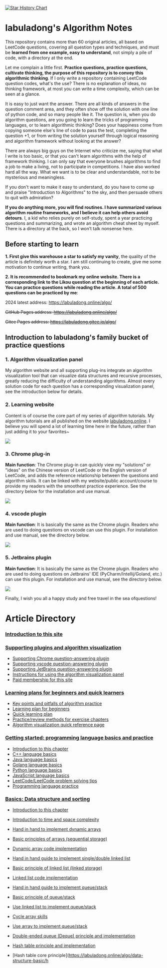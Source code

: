 [![Star History Chart](https://api.star-history.com/svg?repos=labuladong/fucking-algorithm&type=Date)](https://star-history.com/#labuladong/fucking-algorithm&Date)

# labuladong's Algorithm Notes

This repository contains more than 60 original articles, all based on LeetCode questions, covering all question types and techniques, and must be **learned from one example, easy to understand**, not simply a pile of code, with a directory at the end.

Let me complain a little first. **Practice questions, practice questions, cultivate thinking, the purpose of this repository is to convey this algorithmic thinking**. If I only write a repository containing LeetCode question codes, what's the use? There is no explanation of ideas, no thinking framework, at most you can write a time complexity, which can be seen at a glance.

It is easy to just want the answer. There are all kinds of answers in the question comment area, and they often show off the solution with one line of python code, and so many people like it. The question is, when you do algorithm questions, are you going to learn the tricks of programming languages, or to learn algorithmic thinking? Does your happiness come from copying someone else's line of code to pass the test, completing the question +1, or from writing the solution yourself through logical reasoning and algorithm framework without looking at the answer?

There are always big guys on the Internet who criticize me, saying that what I write is too basic, or that you can't learn algorithms with the help of framework thinking. I can only say that everyone brushes algorithms to find a job to make a living, not to participate in competitions. I have also worked hard all the way. What we want is to be clear and understandable, not to be mysterious and meaningless.

If you don't want to make it easy to understand, do you have to come up and praise "Introduction to Algorithms" to the sky, and then persuade others to quit with admiration?

**If you do anything more, you will find routines. I have summarized various algorithm routine frameworks, and I believe it can help others avoid detours**. I, a kid who relies purely on self-study, spent a year practicing questions and summarizing, and wrote an algorithm cheat sheet by myself. There is a directory at the back, so I won’t talk nonsense here.

## Before starting to learn

**1. First give this warehouse a star to satisfy my vanity**, the quality of the article is definitely worth a star. I am still continuing to create, give me some motivation to continue writing, thank you.

**2. It is recommended to bookmark my online website. There is a corresponding link to the Likou question at the beginning of each article. You can practice questions while reading the article. A total of 500 questions can be practiced by me**:

2024 latest address: https://labuladong.online/algo/

~~GitHub Pages address: https://labuladong.online/algo/~~

~~Gitee Pages address: https://labuladong.gitee.io/algo/~~

## Introduction to labuladong's family bucket of practice questions

### 1. Algorithm visualization panel

My algorithm website and all supporting plug-ins integrate an algorithm visualization tool that can visualize data structures and recursive processes, greatly reducing the difficulty of understanding algorithms. Almost every solution code for each question has a corresponding visualization panel, see the introduction below for details.

### 2. Learning website

Content is of course the core part of my series of algorithm tutorials. My algorithm tutorials are all published on the website [labuladong.online](https://labuladong.online/algo/). I believe you will spend a lot of learning time here in the future, rather than just adding it to your favorites~

![](https://labuladong.github.io/pictures/简介/web_intro1.jpg)

### 3. Chrome plug-in

**Main function**: The Chrome plug-in can quickly view my "solutions" or "ideas" on the Chinese version of LeetCode or the English version of LeetCode, and adds the reference relationship between the questions and algorithm skills. It can be linked with my website/public account/course to provide my readers with the smoothest practice experience. See the directory below for the installation and use manual.

![](https://labuladong.github.io/pictures/简介/chrome_intro.jpg)

### 4. vscode plugin

**Main function**: It is basically the same as the Chrome plugin. Readers who are used to doing questions on vscode can use this plugin. For installation and use manual, see the directory below.

![](https://labuladong.github.io/pictures/简介/vs_intro.jpg)

### 5. Jetbrains plugin

**Main function**: It is basically the same as the Chrome plugin. Readers who are used to doing questions on Jetbrains' IDE (PyCharm/Intellij/Goland, etc.) can use this plugin. For installation and use manual, see the directory below.

![](https://labuladong.github.io/pictures/简介/jb_intro.jpg)

Finally, I wish you all a happy study and free travel in the sea of ​​questions!

# Article Directory

<!-- table start -->

### [Introduction to this site](https://labuladong.online/algo/home/)

### [Supporting plugins and algorithm visualization](https://labuladong.online/algo/menu/tools/)
* [Supporting Chrome question-answering plugin](https://labuladong.online/algo/intro/chrome/)
* [Supporting vscode question-answering plugin](https://labuladong.online/algo/intro/vscode/)
* [Supporting JetBrains question-answering plugin](https://labuladong.online/algo/intro/jetbrains/)
* [Instructions for using the algorithm visualization panel](https://labuladong.online/algo/intro/visualize/)
* [Paid membership for this site](https://labuladong.online/algo/intro/site-vip/)

### [Learning plans for beginners and quick learners](https://labuladong.online/algo/menu/plan/)
* [Key points and pitfalls of algorithm practice](https://labuladong.online/algo/intro/how-to-learn-algorithms/)
* [Learning plan for beginners](https://labuladong.online/algo/intro/beginner-learning-plan/)
* [Quick learning plan](https://labuladong.online/algo/intro/quick-learning-plan/)
* [Practice/review methods for exercise chapters](https://labuladong.online/algo/intro/how-to-practice/)
* [Algorithm visualization quick reference page](https://labuladong.online/algo/intro/visualize-catalog/)

### [Getting started: programming language basics and practice](https://labuladong.online/algo/menu/)
* [Introduction to this chapter](https://labuladong.online/algo/intro/programming-language-basic/)
* [C++ language basics](https://labuladong.online/algo/programming-language-basic/cpp/)
* [Java language basics](https://labuladong.online/algo/programming-language-basic/java/)
* [Golang language basics](https://labuladong.online/algo/programming-language-basic/golang/)
* [Python language basics](https://labuladong.online/algo/programming-language-basic/python/)
* [JavaScript language basics](https://labuladong.online/algo/intro/js/)
* [LeetCode/LeetCode problem solving tips](https://labuladong.online/algo/intro/leetcode/)
* [Programming language practice](https://labuladong.online/algo/programming-language-basic/lc-practice/)

### [Basics: Data structure and sorting](https://labuladong.online/algo/menu/quick-start/)
* [Introduction to this chapter](https://labuladong.online/algo/intro/data-structure-basic/)
* [Introduction to time and space complexity](https://labuladong.online/algo/intro/complexity-basic/)

* [Hand in hand to implement dynamic arrays](https://labuladong.online/algo/menu/dynamic-array/)
* [Basic principles of arrays (sequential storage)](https://labuladong.online/algo/data-structure-basic/array-basic/)
* [Dynamic array code implementation](https://labuladong.online/algo/data-structure-basic/array-implement/)

* [Hand in hand guide to implement single/double linked list](https://labuladong.online/algo/menu/linked-list/)
* [Basic principle of linked list (linked storage)](https://labuladong.online/algo/data-structure-basic/linkedlist-basic/)
* [Linked list code implementation](https://labuladong.online/algo/data-structure-basic/linkedlist-implement/)

* [Hand in hand guide to implement queue/stack](https://labuladong.online/algo/menu/queue-stack/)
* [Basic principle of queue/stack](https://labuladong.online/algo/data-structure-basic/queue-stack-basic/)
* [Use linked list to implement queue/stack](https://labuladong.online/algo/data-structure-basic/linked-queue-stack/)
* [Cycle array skills](https://labuladong.online/algo/data-structure-basic/cycle-array/)
* [Use array to implement queue/stack](https://labuladong.online/algo/data-structure-basic/array-queue-stack/)
* [Double-ended queue (Deque) principle and implementation](https://labuladong.online/algo/data-structure-basic/deque-implement/)

* [Hash table principle and implementation](https://labuladong.online/algo/menu/)
* [Hash table core principle](https://labuladong.online/algo/data-structure-basic/h
